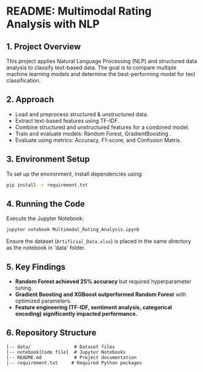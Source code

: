 # README: Multimodal Rating Analysis with NLP

## 1. Project Overview

This project applies Natural Language Processing (NLP) and structured data analysis to classify text-based data. The goal is to compare multiple machine learning models and determine the best-performing model for text classification.

## 2. Approach

- Load and preprocess structured & unstructured data.
- Extract text-based features using TF-IDF.
- Combine structured and unstructured features for a combined model.
- Train and evaluate models: Random Forest, GradientBoosting .
- Evaluate using metrics: Accuracy, F1-score, and Confusion Matrix.

## 3. Environment Setup

To set up the environment, install dependencies using:

```bash
pip install -r requirement.txt

```

## 4. Running the Code

Execute the Jupyter Notebook:

```bash
jupyter notebook Multimodal_Rating_Analysis.ipynb
```

Ensure the dataset (`Artificial_Data.xlsx`) is placed in the same directory as the notebook in 'data' folder.

## 5. Key Findings

- **Random Forest achieved 25% accuracy** but required hyperparameter tuning.
- **Gradient Boosting and XGBoost outperformed Random Forest** with optimized parameters.
- **Feature engineering (TF-IDF, sentiment analysis, categorical encoding) significantly impacted performance.**

## 6. Repository Structure

```
|-- data/                # Dataset files
|-- notebook[Code file]  # Jupyter Notebooks
|-- README.md            # Project documentation
|-- requirement.txt     # Required Python packages
```


